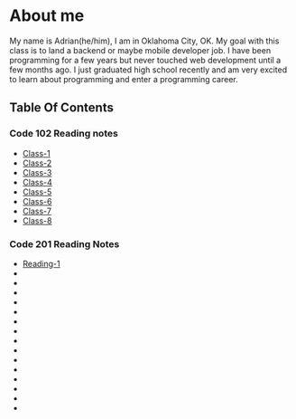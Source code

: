 # About me

My name is Adrian(he/him), I am in Oklahoma City, OK. My goal with this class is to land a backend or maybe mobile developer job. I have been programming for a few years but never touched web development until a few months ago. I just graduated high school recently and am very excited to learn about programming and enter a programming career.

## Table Of Contents

### Code 102 Reading notes
- [Class-1](102/class1.md)
- [Class-2](102/class2.md)
- [Class-3](102/class3.md)
- [Class-4](102/class4.md)
- [Class-5](102/class5.md)
- [Class-6](102/class6.md)
- [Class-7](102/class7.md)
- [Class-8](102/class8.md)

### Code 201 Reading Notes
- [Reading-1](201/reading1.md)
- []()
- []()
- []()
- []()
- []()
- []()
- []()
- []()
- []()
- []()
- []()
- []()
- []()
- []()
- []()
